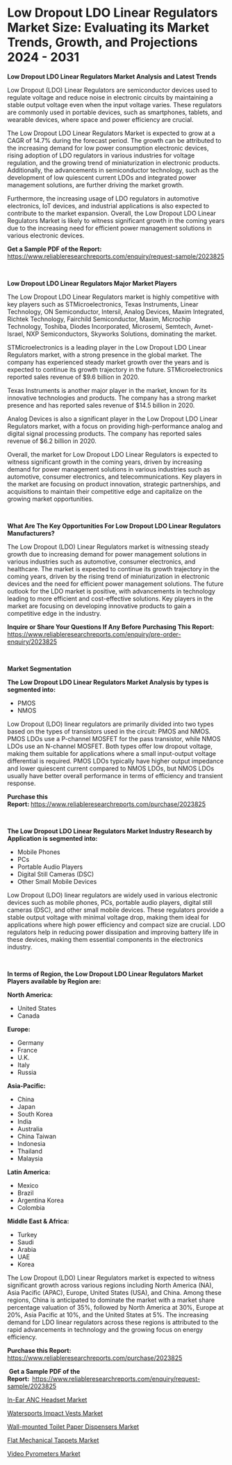 <p><h1>Low Dropout LDO Linear Regulators Market Size: Evaluating its Market Trends, Growth, and Projections 2024 - 2031</h1></p><p><strong>Low Dropout LDO Linear Regulators Market Analysis and Latest Trends</strong></p>
<p><p>Low Dropout (LDO) Linear Regulators are semiconductor devices used to regulate voltage and reduce noise in electronic circuits by maintaining a stable output voltage even when the input voltage varies. These regulators are commonly used in portable devices, such as smartphones, tablets, and wearable devices, where space and power efficiency are crucial.</p><p>The Low Dropout LDO Linear Regulators Market is expected to grow at a CAGR of 14.7% during the forecast period. The growth can be attributed to the increasing demand for low power consumption electronic devices, rising adoption of LDO regulators in various industries for voltage regulation, and the growing trend of miniaturization in electronic products. Additionally, the advancements in semiconductor technology, such as the development of low quiescent current LDOs and integrated power management solutions, are further driving the market growth.</p><p>Furthermore, the increasing usage of LDO regulators in automotive electronics, IoT devices, and industrial applications is also expected to contribute to the market expansion. Overall, the Low Dropout LDO Linear Regulators Market is likely to witness significant growth in the coming years due to the increasing need for efficient power management solutions in various electronic devices.</p></p>
<p><strong>Get a Sample PDF of the Report:&nbsp;</strong> <a href="https://www.reliableresearchreports.com/enquiry/request-sample/2023825">https://www.reliableresearchreports.com/enquiry/request-sample/2023825</a></p>
<p>&nbsp;</p>
<p><strong>Low Dropout LDO Linear Regulators Major Market Players</strong></p>
<p><p>The Low Dropout LDO Linear Regulators market is highly competitive with key players such as STMicroelectronics, Texas Instruments, Linear Technology, ON Semiconductor, Intersil, Analog Devices, Maxim Integrated, Richtek Technology, Fairchild Semiconductor, Maxim, Microchip Technology, Toshiba, Diodes Incorporated, Microsemi, Semtech, Avnet-Israel, NXP Semiconductors, Skyworks Solutions, dominating the market.</p><p>STMicroelectronics is a leading player in the Low Dropout LDO Linear Regulators market, with a strong presence in the global market. The company has experienced steady market growth over the years and is expected to continue its growth trajectory in the future. STMicroelectronics reported sales revenue of $9.6 billion in 2020.</p><p>Texas Instruments is another major player in the market, known for its innovative technologies and products. The company has a strong market presence and has reported sales revenue of $14.5 billion in 2020.</p><p>Analog Devices is also a significant player in the Low Dropout LDO Linear Regulators market, with a focus on providing high-performance analog and digital signal processing products. The company has reported sales revenue of $6.2 billion in 2020.</p><p>Overall, the market for Low Dropout LDO Linear Regulators is expected to witness significant growth in the coming years, driven by increasing demand for power management solutions in various industries such as automotive, consumer electronics, and telecommunications. Key players in the market are focusing on product innovation, strategic partnerships, and acquisitions to maintain their competitive edge and capitalize on the growing market opportunities.</p></p>
<p>&nbsp;</p>
<p><strong>What Are The Key Opportunities For Low Dropout LDO Linear Regulators Manufacturers?</strong></p>
<p><p>The Low Dropout (LDO) Linear Regulators market is witnessing steady growth due to increasing demand for power management solutions in various industries such as automotive, consumer electronics, and healthcare. The market is expected to continue its growth trajectory in the coming years, driven by the rising trend of miniaturization in electronic devices and the need for efficient power management solutions. The future outlook for the LDO market is positive, with advancements in technology leading to more efficient and cost-effective solutions. Key players in the market are focusing on developing innovative products to gain a competitive edge in the industry.</p></p>
<p><strong>Inquire or Share Your Questions If Any Before Purchasing This Report:</strong> <a href="https://www.reliableresearchreports.com/enquiry/pre-order-enquiry/2023825">https://www.reliableresearchreports.com/enquiry/pre-order-enquiry/2023825</a></p>
<p>&nbsp;</p>
<p><strong>Market Segmentation</strong></p>
<p><strong>The Low Dropout LDO Linear Regulators Market Analysis by types is segmented into:</strong></p>
<p><ul><li>PMOS</li><li>NMOS</li></ul></p>
<p><p>Low Dropout (LDO) linear regulators are primarily divided into two types based on the types of transistors used in the circuit: PMOS and NMOS. PMOS LDOs use a P-channel MOSFET for the pass transistor, while NMOS LDOs use an N-channel MOSFET. Both types offer low dropout voltage, making them suitable for applications where a small input-output voltage differential is required. PMOS LDOs typically have higher output impedance and lower quiescent current compared to NMOS LDOs, but NMOS LDOs usually have better overall performance in terms of efficiency and transient response.</p></p>
<p><strong>Purchase this Report:&nbsp;</strong><a href="https://www.reliableresearchreports.com/purchase/2023825">https://www.reliableresearchreports.com/purchase/2023825</a></p>
<p>&nbsp;</p>
<p><strong>The Low Dropout LDO Linear Regulators Market Industry Research by Application is segmented into:</strong></p>
<p><ul><li>Mobile Phones</li><li>PCs</li><li>Portable Audio Players</li><li>Digital Still Cameras (DSC)</li><li>Other Small Mobile Devices</li></ul></p>
<p><p>Low Dropout (LDO) linear regulators are widely used in various electronic devices such as mobile phones, PCs, portable audio players, digital still cameras (DSC), and other small mobile devices. These regulators provide a stable output voltage with minimal voltage drop, making them ideal for applications where high power efficiency and compact size are crucial. LDO regulators help in reducing power dissipation and improving battery life in these devices, making them essential components in the electronics industry.</p></p>
<p>&nbsp;</p>
<p><strong>In terms of Region, the Low Dropout LDO Linear Regulators Market Players available by Region are:</strong></p>
<p>
    <p> <strong> North America: </strong>
        <ul>
            <li>United States</li>
            <li>Canada</li>
        </ul>
        </p> 
    <p> <strong> Europe: </strong>
        <ul>
            <li>Germany</li>
            <li>France</li>
            <li>U.K.</li>
            <li>Italy</li>
            <li>Russia</li>
        </ul>
        </p> 
    <p> <strong> Asia-Pacific: </strong>
        <ul>
            <li>China</li>
            <li>Japan</li>
            <li>South Korea</li>
            <li>India</li>
            <li>Australia</li>
            <li>China Taiwan</li>
            <li>Indonesia</li>
            <li>Thailand</li>
            <li>Malaysia</li>
        </ul>
        </p> 
    <p> <strong> Latin America: </strong>
        <ul>
            <li>Mexico</li>
            <li>Brazil</li>
            <li>Argentina Korea</li>
            <li>Colombia</li>
        </ul>
        </p> 
    <p> <strong> Middle East & Africa: </strong>
        <ul>
            <li>Turkey</li>
            <li>Saudi</li>
            <li>Arabia</li>
            <li>UAE</li>
            <li>Korea</li>
        </ul>
    </p>
    </p>
<p><p>The Low Dropout (LDO) Linear Regulators market is expected to witness significant growth across various regions including North America (NA), Asia Pacific (APAC), Europe, United States (USA), and China. Among these regions, China is anticipated to dominate the market with a market share percentage valuation of 35%, followed by North America at 30%, Europe at 20%, Asia Pacific at 10%, and the United States at 5%. The increasing demand for LDO linear regulators across these regions is attributed to the rapid advancements in technology and the growing focus on energy efficiency.</p></p>
<p><strong>Purchase this Report: </strong><a href="https://www.reliableresearchreports.com/purchase/2023825">https://www.reliableresearchreports.com/purchase/2023825</a></p>
<p>&nbsp;<strong>Get a Sample PDF of the Report:&nbsp;&nbsp;</strong><a href="https://www.reliableresearchreports.com/enquiry/request-sample/2023825">https://www.reliableresearchreports.com/enquiry/request-sample/2023825</a></p>
<p><strong></strong></p>
<p><p><a href="https://view.publitas.com/reportprime-1/in-ear-anc-headset-market-size-market-share-and-global-market-analysis-report-2024-2031/">In-Ear ANC Headset Market</a></p><p><a href="https://florentine-yuzu-f42.notion.site/Watersports-Impact-Vests-Market-Centers-on-Aspects-such-as-Market-Growth-Market-Share-Market-Oppor-b94a3120d6e74f65b73248086da9a5df">Watersports Impact Vests Market</a></p><p><a href="https://changeable-paste-463.notion.site/Wall-mounted-Toilet-Paper-Dispensers-Market-Size-Reflecting-a-Forecast-Till-2031-Market-By-Type-By-7021e1f853894dd88139a2ea0eca3323">Wall-mounted Toilet Paper Dispensers Market</a></p><p><a href="https://view.publitas.com/reportprime-1/flat-mechanical-tappets-market-size-2024-2031-global-industrial-analysis-key-geographical-regions-market-share-top-key-players-product-types-and-forecast-research-report/">Flat Mechanical Tappets Market</a></p><p><a href="https://fuschia-pecorino-a6d.notion.site/Video-Pyrometers-Market-Size-Growth-Outlook-from-2024-to-2031-projecting-at-Market-s-Trends-Analys-acf372a466d34573ad5c9752788847ba">Video Pyrometers Market</a></p></p>